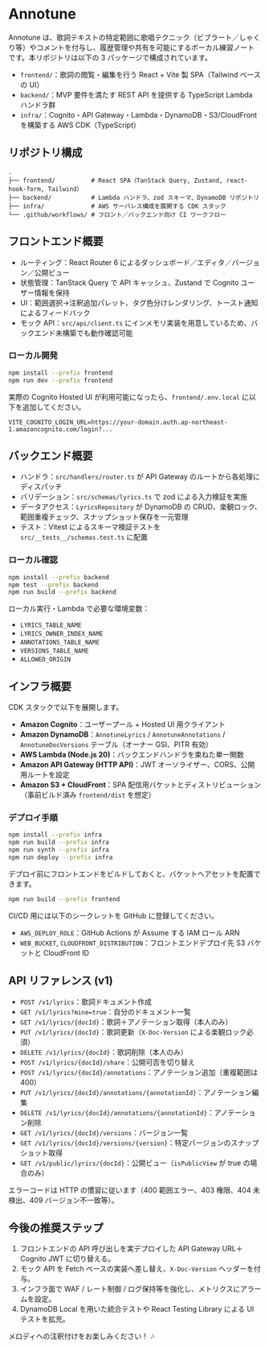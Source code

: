 # Annotune

Annotune は、歌詞テキストの特定範囲に歌唱テクニック（ビブラート／しゃくり等）やコメントを付与し、履歴管理や共有を可能にするボーカル練習ノートです。本リポジトリは以下の 3 パッケージで構成されています。

- `frontend/`：歌詞の閲覧・編集を行う React + Vite 製 SPA（Tailwind ベースの UI）
- `backend/`：MVP 要件を満たす REST API を提供する TypeScript Lambda ハンドラ群
- `infra/`：Cognito・API Gateway・Lambda・DynamoDB・S3/CloudFront を構築する AWS CDK（TypeScript）

## リポジトリ構成

```
.
├── frontend/          # React SPA（TanStack Query, Zustand, react-hook-form, Tailwind）
├── backend/           # Lambda ハンドラ、zod スキーマ、DynamoDB リポジトリ
├── infra/             # AWS サーバレス構成を展開する CDK スタック
└── .github/workflows/ # フロント／バックエンド向け CI ワークフロー
```

## フロントエンド概要

- ルーティング：React Router 6 によるダッシュボード／エディタ／バージョン／公開ビュー
- 状態管理：TanStack Query で API キャッシュ、Zustand で Cognito ユーザー情報を保持
- UI：範囲選択→注釈追加パレット、タグ色分けレンダリング、トースト通知によるフィードバック
- モック API：`src/api/client.ts` にインメモリ実装を用意しているため、バックエンド未構築でも動作確認可能

### ローカル開発

```bash
npm install --prefix frontend
npm run dev --prefix frontend
```

実際の Cognito Hosted UI が利用可能になったら、`frontend/.env.local` に以下を追加してください。

```
VITE_COGNITO_LOGIN_URL=https://your-domain.auth.ap-northeast-1.amazoncognito.com/login?... 
```

## バックエンド概要

- ハンドラ：`src/handlers/router.ts` が API Gateway のルートから各処理にディスパッチ
- バリデーション：`src/schemas/lyrics.ts` で zod による入力検証を実施
- データアクセス：`LyricsRepository` が DynamoDB の CRUD、楽観ロック、範囲重複チェック、スナップショット保存を一元管理
- テスト：Vitest によるスキーマ検証テストを `src/__tests__/schemas.test.ts` に配置

### ローカル確認

```bash
npm install --prefix backend
npm test --prefix backend
npm run build --prefix backend
```

ローカル実行・Lambda で必要な環境変数：

- `LYRICS_TABLE_NAME`
- `LYRICS_OWNER_INDEX_NAME`
- `ANNOTATIONS_TABLE_NAME`
- `VERSIONS_TABLE_NAME`
- `ALLOWED_ORIGIN`

## インフラ概要

CDK スタックで以下を展開します。

- **Amazon Cognito**：ユーザープール + Hosted UI 用クライアント
- **Amazon DynamoDB**：`AnnotuneLyrics` / `AnnotuneAnnotations` / `AnnotuneDocVersions` テーブル（オーナー GSI、PITR 有効）
- **AWS Lambda (Node.js 20)**：バックエンドハンドラを束ねた単一関数
- **Amazon API Gateway (HTTP API)**：JWT オーソライザー、CORS、公開用ルートを設定
- **Amazon S3 + CloudFront**：SPA 配信用バケットとディストリビューション（事前ビルド済み `frontend/dist` を想定）

### デプロイ手順

```bash
npm install --prefix infra
npm run build --prefix infra
npm run synth --prefix infra
npm run deploy --prefix infra
```

デプロイ前にフロントエンドをビルドしておくと、バケットへアセットを配置できます。

```bash
npm run build --prefix frontend
```

CI/CD 用には以下のシークレットを GitHub に登録してください。

- `AWS_DEPLOY_ROLE`：GitHub Actions が Assume する IAM ロール ARN
- `WEB_BUCKET`, `CLOUDFRONT_DISTRIBUTION`：フロントエンドデプロイ先 S3 バケットと CloudFront ID

## API リファレンス (v1)

- `POST /v1/lyrics`：歌詞ドキュメント作成
- `GET /v1/lyrics?mine=true`：自分のドキュメント一覧
- `GET /v1/lyrics/{docId}`：歌詞＋アノテーション取得（本人のみ）
- `PUT /v1/lyrics/{docId}`：歌詞更新（`X-Doc-Version` による楽観ロック必須）
- `DELETE /v1/lyrics/{docId}`：歌詞削除（本人のみ）
- `POST /v1/lyrics/{docId}/share`：公開可否を切り替え
- `POST /v1/lyrics/{docId}/annotations`：アノテーション追加（重複範囲は 400）
- `PUT /v1/lyrics/{docId}/annotations/{annotationId}`：アノテーション編集
- `DELETE /v1/lyrics/{docId}/annotations/{annotationId}`：アノテーション削除
- `GET /v1/lyrics/{docId}/versions`：バージョン一覧
- `GET /v1/lyrics/{docId}/versions/{version}`：特定バージョンのスナップショット取得
- `GET /v1/public/lyrics/{docId}`：公開ビュー（`isPublicView` が true の場合のみ）

エラーコードは HTTP の慣習に従います（400 範囲エラー、403 権限、404 未検出、409 バージョン不一致等）。

## 今後の推奨ステップ

1. フロントエンドの API 呼び出しを実デプロイした API Gateway URL＋Cognito JWT に切り替える。
2. モック API を Fetch ベースの実装へ差し替え、`X-Doc-Version` ヘッダーを付与。
3. インフラ面で WAF / レート制御 / ログ保持等を強化し、メトリクスにアラームを設定。
4. DynamoDB Local を用いた統合テストや React Testing Library による UI テストを拡充。

メロディへの注釈付けをお楽しみください！ 🎶
